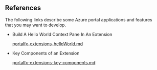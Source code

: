 <a name="references"></a>
## References
The following links describe some Azure portal applications and features that you may want to develop.

* Build A Hello World Context Pane In An Extension

    [portalfx-extensions-helloWorld.md](portalfx-extensions-helloWorld.md)

* Key Components of an Extension

    [portalfx-extensions-key-components.md](portalfx-extensions-key-components.md)